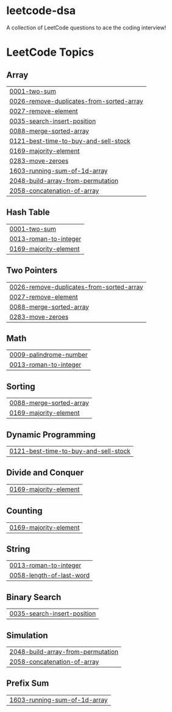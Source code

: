 # leetcode-dsa
A collection of LeetCode questions to ace the coding interview!

<!---LeetCode Topics Start-->
# LeetCode Topics
## Array
|  |
| ------- |
| [0001-two-sum](https://github.com/ritamm-018/leetcode-dsa/tree/master/0001-two-sum) |
| [0026-remove-duplicates-from-sorted-array](https://github.com/ritamm-018/leetcode-dsa/tree/master/0026-remove-duplicates-from-sorted-array) |
| [0027-remove-element](https://github.com/ritamm-018/leetcode-dsa/tree/master/0027-remove-element) |
| [0035-search-insert-position](https://github.com/ritamm-018/leetcode-dsa/tree/master/0035-search-insert-position) |
| [0088-merge-sorted-array](https://github.com/ritamm-018/leetcode-dsa/tree/master/0088-merge-sorted-array) |
| [0121-best-time-to-buy-and-sell-stock](https://github.com/ritamm-018/leetcode-dsa/tree/master/0121-best-time-to-buy-and-sell-stock) |
| [0169-majority-element](https://github.com/ritamm-018/leetcode-dsa/tree/master/0169-majority-element) |
| [0283-move-zeroes](https://github.com/ritamm-018/leetcode-dsa/tree/master/0283-move-zeroes) |
| [1603-running-sum-of-1d-array](https://github.com/ritamm-018/leetcode-dsa/tree/master/1603-running-sum-of-1d-array) |
| [2048-build-array-from-permutation](https://github.com/ritamm-018/leetcode-dsa/tree/master/2048-build-array-from-permutation) |
| [2058-concatenation-of-array](https://github.com/ritamm-018/leetcode-dsa/tree/master/2058-concatenation-of-array) |
## Hash Table
|  |
| ------- |
| [0001-two-sum](https://github.com/ritamm-018/leetcode-dsa/tree/master/0001-two-sum) |
| [0013-roman-to-integer](https://github.com/ritamm-018/leetcode-dsa/tree/master/0013-roman-to-integer) |
| [0169-majority-element](https://github.com/ritamm-018/leetcode-dsa/tree/master/0169-majority-element) |
## Two Pointers
|  |
| ------- |
| [0026-remove-duplicates-from-sorted-array](https://github.com/ritamm-018/leetcode-dsa/tree/master/0026-remove-duplicates-from-sorted-array) |
| [0027-remove-element](https://github.com/ritamm-018/leetcode-dsa/tree/master/0027-remove-element) |
| [0088-merge-sorted-array](https://github.com/ritamm-018/leetcode-dsa/tree/master/0088-merge-sorted-array) |
| [0283-move-zeroes](https://github.com/ritamm-018/leetcode-dsa/tree/master/0283-move-zeroes) |
## Math
|  |
| ------- |
| [0009-palindrome-number](https://github.com/ritamm-018/leetcode-dsa/tree/master/0009-palindrome-number) |
| [0013-roman-to-integer](https://github.com/ritamm-018/leetcode-dsa/tree/master/0013-roman-to-integer) |
## Sorting
|  |
| ------- |
| [0088-merge-sorted-array](https://github.com/ritamm-018/leetcode-dsa/tree/master/0088-merge-sorted-array) |
| [0169-majority-element](https://github.com/ritamm-018/leetcode-dsa/tree/master/0169-majority-element) |
## Dynamic Programming
|  |
| ------- |
| [0121-best-time-to-buy-and-sell-stock](https://github.com/ritamm-018/leetcode-dsa/tree/master/0121-best-time-to-buy-and-sell-stock) |
## Divide and Conquer
|  |
| ------- |
| [0169-majority-element](https://github.com/ritamm-018/leetcode-dsa/tree/master/0169-majority-element) |
## Counting
|  |
| ------- |
| [0169-majority-element](https://github.com/ritamm-018/leetcode-dsa/tree/master/0169-majority-element) |
## String
|  |
| ------- |
| [0013-roman-to-integer](https://github.com/ritamm-018/leetcode-dsa/tree/master/0013-roman-to-integer) |
| [0058-length-of-last-word](https://github.com/ritamm-018/leetcode-dsa/tree/master/0058-length-of-last-word) |
## Binary Search
|  |
| ------- |
| [0035-search-insert-position](https://github.com/ritamm-018/leetcode-dsa/tree/master/0035-search-insert-position) |
## Simulation
|  |
| ------- |
| [2048-build-array-from-permutation](https://github.com/ritamm-018/leetcode-dsa/tree/master/2048-build-array-from-permutation) |
| [2058-concatenation-of-array](https://github.com/ritamm-018/leetcode-dsa/tree/master/2058-concatenation-of-array) |
## Prefix Sum
|  |
| ------- |
| [1603-running-sum-of-1d-array](https://github.com/ritamm-018/leetcode-dsa/tree/master/1603-running-sum-of-1d-array) |
<!---LeetCode Topics End-->
